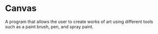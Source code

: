 # Canvas
A program that allows the user to create works of art using different tools such as a paint brush, pen, and spray paint.
